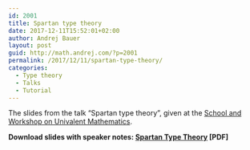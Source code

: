 ```yaml
---
id: 2001
title: Spartan type theory
date: 2017-12-11T15:52:01+02:00
author: Andrej Bauer
layout: post
guid: http://math.andrej.com/?p=2001
permalink: /2017/12/11/spartan-type-theory/
categories:
  - Type theory
  - Talks
  - Tutorial
---
```

The slides from the talk “Spartan type theory”, given at the [School and Workshop on Univalent Mathematics](https://unimath.github.io/bham2017/).

**Download slides with speaker notes: [Spartan Type Theory](http://math.andrej.com/wp-content/uploads/2017/12/Spartan-Type-Theory.pdf) [PDF]**
